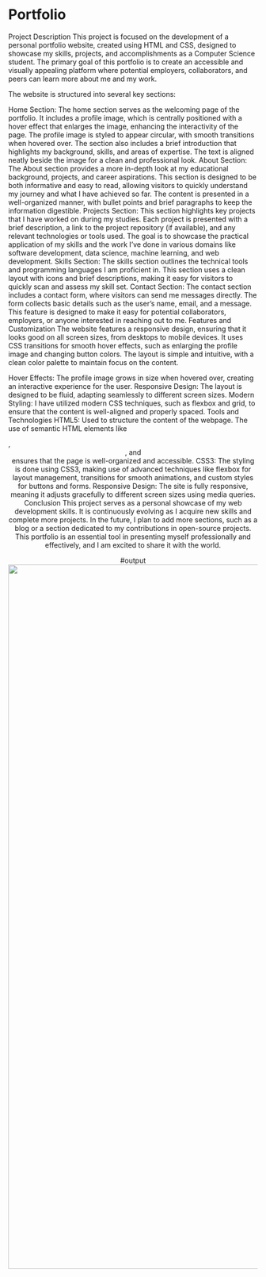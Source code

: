 # Portfolio
Project Description
This project is focused on the development of a personal portfolio website, created using HTML and CSS, designed to showcase my skills, projects, and accomplishments as a Computer Science student. The primary goal of this portfolio is to create an accessible and visually appealing platform where potential employers, collaborators, and peers can learn more about me and my work.

The website is structured into several key sections:

Home Section: The home section serves as the welcoming page of the portfolio. It includes a profile image, which is centrally positioned with a hover effect that enlarges the image, enhancing the interactivity of the page. The profile image is styled to appear circular, with smooth transitions when hovered over. The section also includes a brief introduction that highlights my background, skills, and areas of expertise. The text is aligned neatly beside the image for a clean and professional look.
About Section: The About section provides a more in-depth look at my educational background, projects, and career aspirations. This section is designed to be both informative and easy to read, allowing visitors to quickly understand my journey and what I have achieved so far. The content is presented in a well-organized manner, with bullet points and brief paragraphs to keep the information digestible.
Projects Section: This section highlights key projects that I have worked on during my studies. Each project is presented with a brief description, a link to the project repository (if available), and any relevant technologies or tools used. The goal is to showcase the practical application of my skills and the work I’ve done in various domains like software development, data science, machine learning, and web development.
Skills Section: The skills section outlines the technical tools and programming languages I am proficient in. This section uses a clean layout with icons and brief descriptions, making it easy for visitors to quickly scan and assess my skill set.
Contact Section: The contact section includes a contact form, where visitors can send me messages directly. The form collects basic details such as the user’s name, email, and a message. This feature is designed to make it easy for potential collaborators, employers, or anyone interested in reaching out to me.
Features and Customization
The website features a responsive design, ensuring that it looks good on all screen sizes, from desktops to mobile devices. It uses CSS transitions for smooth hover effects, such as enlarging the profile image and changing button colors. The layout is simple and intuitive, with a clean color palette to maintain focus on the content.

Hover Effects: The profile image grows in size when hovered over, creating an interactive experience for the user.
Responsive Design: The layout is designed to be fluid, adapting seamlessly to different screen sizes.
Modern Styling: I have utilized modern CSS techniques, such as flexbox and grid, to ensure that the content is well-aligned and properly spaced.
Tools and Technologies
HTML5: Used to structure the content of the webpage. The use of semantic HTML elements like <section>, <header>, and <footer> ensures that the page is well-organized and accessible.
CSS3: The styling is done using CSS3, making use of advanced techniques like flexbox for layout management, transitions for smooth animations, and custom styles for buttons and forms.
Responsive Design: The site is fully responsive, meaning it adjusts gracefully to different screen sizes using media queries.
Conclusion
This project serves as a personal showcase of my web development skills. It is continuously evolving as I acquire new skills and complete more projects. In the future, I plan to add more sections, such as a blog or a section dedicated to my contributions in open-source projects. This portfolio is an essential tool in presenting myself professionally and effectively, and I am excited to share it with the world.

#output
<img width="1420" alt="image" src="https://github.com/user-attachments/assets/1e781162-ba52-424b-b77b-7b7eeaead213" />


